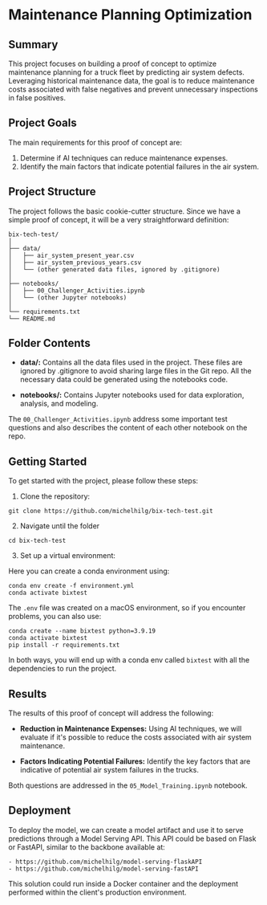 # Maintenance Planning Optimization

## Summary
This project focuses on building a proof of concept to optimize maintenance planning for a truck fleet by predicting air system defects. Leveraging historical maintenance data, the goal is to reduce maintenance costs associated with false negatives and prevent unnecessary inspections in false positives.


## Project Goals
The main requirements for this proof of concept are:

1. Determine if AI techniques can reduce maintenance expenses.
2. Identify the main factors that indicate potential failures in the air system.


## Project Structure
The project follows the basic cookie-cutter structure. Since we have a simple proof of concept, it will be a very straightforward definition:

```
bix-tech-test/
│
├── data/
│   ├── air_system_present_year.csv
│   ├── air_system_previous_years.csv
│   └── (other generated data files, ignored by .gitignore)
│
├── notebooks/
│   ├── 00_Challenger_Activities.ipynb
│   └── (other Jupyter notebooks)
│
└── requirements.txt
└── README.md
```

## Folder Contents

- **data/:** Contains all the data files used in the project. These files are ignored by .gitignore to avoid sharing large files in the Git repo. All the necessary data could be generated using the notebooks code.

- **notebooks/:** Contains Jupyter notebooks used for data exploration, analysis, and modeling.

The `00_Challenger_Activities.ipynb` address some important test questions and also describes the content of each other notebook on the repo.

## Getting Started
To get started with the project, please follow these steps:

1. Clone the repository:

```
git clone https://github.com/michelhilg/bix-tech-test.git
```

2. Navigate until the folder

```
cd bix-tech-test
```

3. Set up a virtual environment:

Here you can create a conda environment using:

```
conda env create -f environment.yml
conda activate bixtest
```

The `.env` file was created on a macOS environment, so if you encounter problems, you can also use:

```
conda create --name bixtest python=3.9.19
conda activate bixtest
pip install -r requirements.txt
```

In both ways, you will end up with a conda env called `bixtest` with all the dependencies to run the project.


## Results
The results of this proof of concept will address the following:

- **Reduction in Maintenance Expenses:** Using AI techniques, we will evaluate if it's possible to reduce the costs associated with air system maintenance.

- **Factors Indicating Potential Failures:** Identify the key factors that are indicative of potential air system failures in the trucks.

Both questions are addressed in the `05_Model_Training.ipynb` notebook.


## Deployment
To deploy the model, we can create a model artifact and use it to serve predictions through a Model Serving API. This API could be based on Flask or FastAPI, similar to the backbone available at:

    - https://github.com/michelhilg/model-serving-flaskAPI
    - https://github.com/michelhilg/model-serving-fastAPI

This solution could run inside a Docker container and the deployment performed within the client's production environment.


